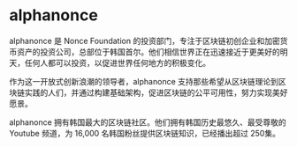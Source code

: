 # alphanonce

alphanonce 是 Nonce Foundation 的投资部门，专注于区块链初创企业和加密货币资产的投资公司，总部位于韩国首尔。他们相信世界正在迅速接近于更美好的明天，任何人都可以投资，以促进世界任何地方的积极变化。

作为这一开放式创新浪潮的领导者，alphanonce 支持那些希望从区块链理论到区块链实践的人们，并通过构建基础架构，促进区块链的公平可用性，努力实现美好愿景。

alphanonce 拥有韩国最大的区块链社区。他们拥有韩国历史最悠久、最受尊敬的 Youtube 频道，为 16,000 名韩国粉丝提供区块链知识，已经播出超过 250集。
